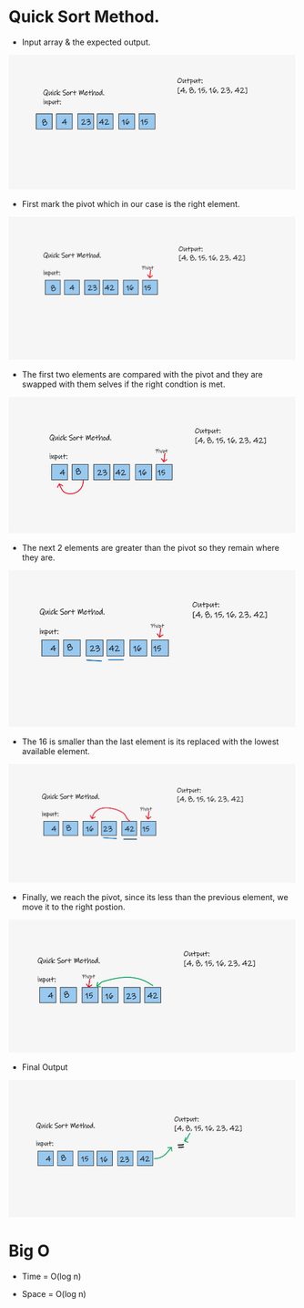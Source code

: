 # Quick Sort Method.

- Input array & the expected output.

![whiteboard-1](whiteboard_images/whiteboard-1.PNG)

- First mark the pivot which in our case is the right element.

![whiteboard1](whiteboard_images/whiteboard1.PNG)

- The first two elements are compared with the pivot and they are swapped with them selves if the right condtion is met.

![whiteboard2](whiteboard_images/whiteboard2.PNG)

- The next 2 elements are greater than the pivot so they remain where they are.

![whiteboard3](whiteboard_images/whiteboard3.PNG)

- The 16 is smaller than the last element is its replaced with the lowest available element.

![whiteboard4](whiteboard_images/whiteboard4.PNG)

- Finally, we reach the pivot, since its less than the previous element, we move it to the right postion.

![whiteboard5](whiteboard_images/whiteboard5.PNG)

- Final Output

![whiteboard6](whiteboard_images/whiteboard6.PNG)




# Big O

- Time = O(log n)

- Space = O(log n)